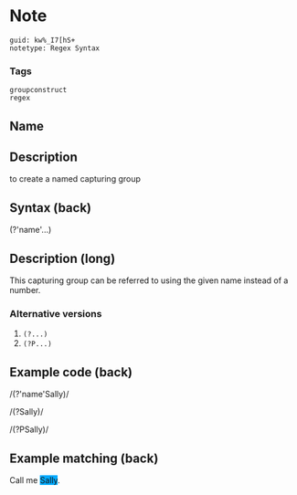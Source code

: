 # Note
```
guid: kw%_I7[hS+
notetype: Regex Syntax
```

### Tags
```
groupconstruct
regex
```

## Name


## Description
to create a named capturing group

## Syntax (back)
<div>(?'name'...)</div>

## Description (long)
This capturing group can be referred to using the given name instead of a number. <h3>Alternative versions</h3><ol><li><code>(?<name>...)</code></li><li><code>(?P<name>...)</code></li></ol>

## Example code (back)
/(?'name'Sally)/

/(?<name>Sally)/

/(?P<name>Sally)/

## Example matching (back)
Call me <span style="background-color: rgb(0, 170, 255);">Sally</span>.
